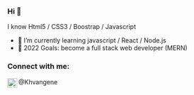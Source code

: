 ### Hi 👋

I know Html5 / CSS3 / Boostrap / Javascript

- 🌱 I’m currently learning javascript / React / Node.js
- 🥅 2022 Goals: become a full stack web developer (MERN)

### Connect with me:

[<img align="left" alt="khvangene | Instagram" width="22px" src="https://cdn.jsdelivr.net/npm/simple-icons@v3/icons/instagram.svg" />][instagram]@Khvangene

<br />

</details>

[instagram]: https://instagram.com/codeSTACKr
